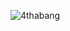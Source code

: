 ![4thabang]()
<!--
**4thabang/4thabang** is a ✨ _special_ ✨ repository because its `README.md` (this file) appears on your GitHub profile.


### 👋 About Me:

My name is Thabang. I am a founder currently working on lower level infrastructure technology in the machine learning operations (MLOps) space.

### 🚀 Working On:
I am currently working on [_**deploi.ai**_](https://deploi.ai).<br/><br/>
We are building infrastructure for teams to effortlessly `deploy`, `test`, and `monitor` their machine learning and deep learning models in collaborative staging environments in order to validate model accuracy, eradicate data bias, reduce model drift and train alongside real-world data, all before deploying a model into production.
<br/><br/>
If you are interested in changing the advent of machine learning alongside a dedicated team of young visionaries, [get in touch](mailto:thabang@fordabl.com)!

### 🌄 Our Mission:
Our mission is to aid progress toward faultless machine learning & deep learning models for a safer and more autonomous future by starting at the infrastructure level.
-->
